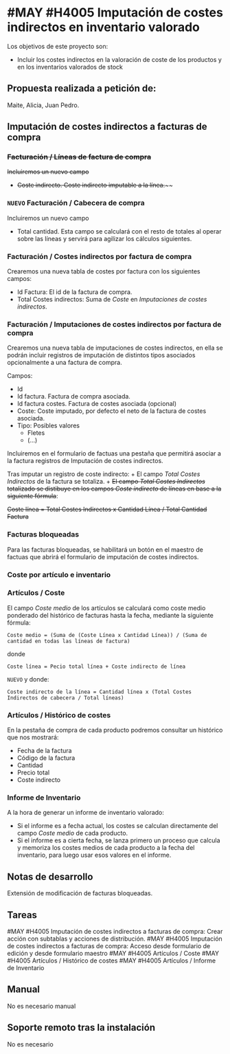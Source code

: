 # #MAY #H4005 Imputación de costes indirectos en inventario valorado

Los objetivos de este proyecto son:
+ Incluir los costes indirectos en la valoración de coste de los productos y en los inventarios valorados de stock

## Propuesta realizada a petición de:
Maite, Alicia, Juan Pedro.

## Imputación de costes indirectos a facturas de compra

### ~~Facturación / Líneas de factura de compra~~

~~Incluiremos un nuevo campo~~
+ ~~Coste indirecto. Coste indirecto imputable a la línea.~~~~

### `NUEVO` Facturación / Cabecera de compra

Incluiremos un nuevo campo
+ Total cantidad. Esta campo se calculará con el resto de totales al operar sobre las líneas y servirá para agilizar los cálculos siguientes.

### Facturación / Costes indirectos por factura de compra
Crearemos una nueva tabla de costes por factura con los siguientes campos:
+ Id Factura: El id de la factura de compra.
+ Total Costes indirectos: Suma de _Coste_ en _Imputaciones de costes indirectos_.

### Facturación / Imputaciones de costes indirectos por factura de compra
Crearemos una nueva tabla de imputaciones de costes indirectos, en ella se podrán incluir registros de imputación de distintos tipos asociados opcionalmente a una factura de compra.

Campos:
+ Id
+ Id factura. Factura de compra asociada.
+ Id factura costes. Factura de costes asociada (opcional)
+ Coste: Coste imputado, por defecto el neto de la factura de costes asociada.
+ Tipo: Posibles valores
    + Fletes
    + (...)

Incluiremos en el formulario de factuas una pestaña que permitirá asociar a la factura registros de Imputación de costes indirectos.

Tras imputar un registro de coste indirecto:
    + El campo _Total Costes Indirectos_ de la factura se totaliza.
    + ~~El campo _Total Costes Indirectos_ totalizado se distibuye en los campos _Coste indirecto_ de líneas en base a la siguiente fórmula~~:

~~Coste línea = Total Costes Indirectos x Cantidad Línea / Total Cantidad Factura~~

### Facturas bloqueadas
Para las facturas bloqueadas, se habilitará un botón en el maestro de factuas que abrirá el formulario de imputación de costes indirectos.

### Coste por artículo e inventario

### Artículos / Coste
El campo _Coste medio_ de los artículos se calculará como coste medio ponderado del histórico de facturas hasta la fecha, mediante la siguiente fórmula:

    Coste medio = (Suma de (Coste Línea x Cantidad Línea)) / (Suma de cantidad en todas las líneas de factura)

donde

    Coste línea = Pecio total línea + Coste indirecto de línea

`NUEVO`
y donde:

    Coste indirecto de la línea = Cantidad línea x (Total Costes Indirectos de cabecera / Total líneas)

### Artículos / Histórico de costes
En la pestaña de compra de cada producto podremos consultar un histórico que nos mostrará:
+ Fecha de la factura
+ Código de la factura
+ Cantidad
+ Precio total
+ Coste indirecto


### Informe de Inventario
A la hora de generar un informe de inventario valorado:
+ Si el informe es a fecha actual, los costes se calculan directamente del campo _Coste medio_ de cada producto.
+ Si el informe es a cierta fecha, se lanza primero un proceso que calcula y memoriza los costes medios de cada producto a la fecha del inventario, para luego usar esos valores en el informe.

## Notas de desarrollo
Extensión de modificación de facturas bloqueadas.

## Tareas
#MAY #H4005 Imputación de costes indirectos a facturas de compra: Crear acción con subtablas y acciones de distribución.
#MAY #H4005 Imputación de costes indirectos a facturas de compra: Acceso desde formulario de edición y desde formulario maestro
#MAY #H4005 Artículos / Coste
#MAY #H4005 Artículos / Histórico de costes
#MAY #H4005 Artículos / Informe de Inventario


## Manual
No es necesario manual

## Soporte remoto tras la instalación
No es necesario